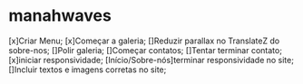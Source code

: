 ﻿# manahwaves

[x]Criar Menu;
[x]Começar a galeria;
[]Reduzir parallax no TranslateZ do sobre-nos;
[]Polir galeria;
[]Começar contatos;
[]Tentar terminar contato;
[x]iniciar responsividade;
[Início/Sobre-nós]terminar responsividade no site;
[]Incluir textos e imagens corretas no site;
